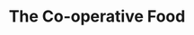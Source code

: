 ---
title: "The Co-operative Food"
url: /hatfield/the-co-operative-food-homestead-road/
shop: Lebensmittel
---